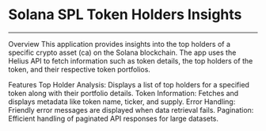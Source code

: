 # Solana SPL Token Holders Insights
___

Overview
This application provides insights into the top holders of a specific crypto asset (ca) on the Solana blockchain. The app uses the Helius API to fetch information such as token details, the top holders of the token, and their respective token portfolios.

Features
Top Holder Analysis: Displays a list of top holders for a specified token along with their portfolio details.
Token Information: Fetches and displays metadata like token name, ticker, and supply.
Error Handling: Friendly error messages are displayed when data retrieval fails.
Pagination: Efficient handling of paginated API responses for large datasets.
